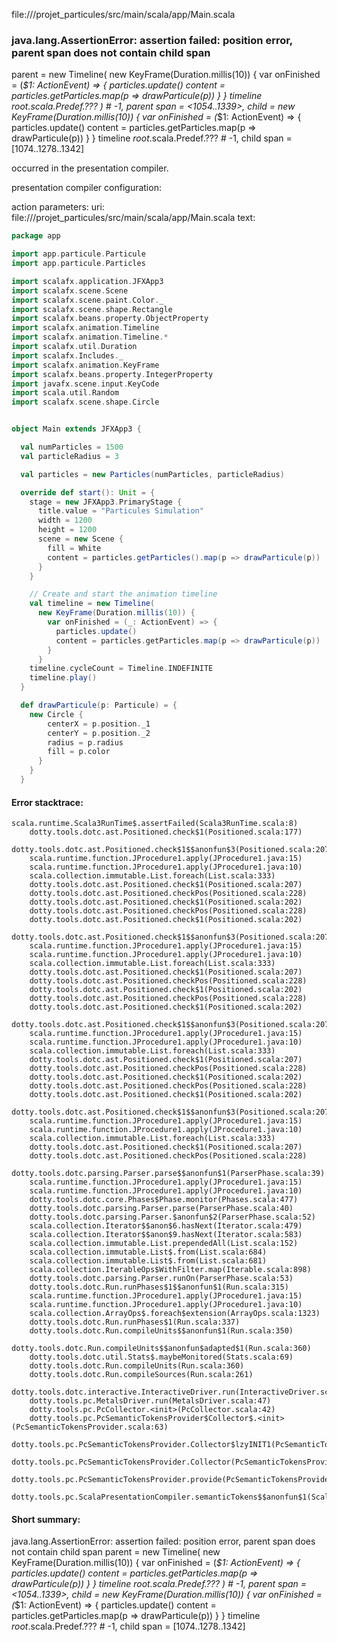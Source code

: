 file://<WORKSPACE>/projet_particules/src/main/scala/app/Main.scala
### java.lang.AssertionError: assertion failed: position error, parent span does not contain child span
parent      = new Timeline(
  new KeyFrame(Duration.millis(10)) {
    var onFinished =
      (_$1: ActionEvent) =>
        {
          particles.update()
          content = particles.getParticles.map(p => drawParticule(p))
        }
  } timeline _root_.scala.Predef.???
) # -1,
parent span = <1054..1339>,
child       = new KeyFrame(Duration.millis(10)) {
  var onFinished =
    (_$1: ActionEvent) =>
      {
        particles.update()
        content = particles.getParticles.map(p => drawParticule(p))
      }
} timeline _root_.scala.Predef.??? # -1,
child span  = [1074..1278..1342]

occurred in the presentation compiler.

presentation compiler configuration:


action parameters:
uri: file://<WORKSPACE>/projet_particules/src/main/scala/app/Main.scala
text:
```scala
package app

import app.particule.Particule
import app.particule.Particles

import scalafx.application.JFXApp3
import scalafx.scene.Scene
import scalafx.scene.paint.Color._
import scalafx.scene.shape.Rectangle
import scalafx.beans.property.ObjectProperty
import scalafx.animation.Timeline
import scalafx.animation.Timeline.*
import scalafx.util.Duration
import scalafx.Includes._
import scalafx.animation.KeyFrame
import scalafx.beans.property.IntegerProperty
import javafx.scene.input.KeyCode
import scala.util.Random
import scalafx.scene.shape.Circle


object Main extends JFXApp3 {

  val numParticles = 1500
  val particleRadius = 3

  val particles = new Particles(numParticles, particleRadius)

  override def start(): Unit = {
    stage = new JFXApp3.PrimaryStage {
      title.value = "Particules Simulation"
      width = 1200
      height = 1200
      scene = new Scene {
        fill = White
        content = particles.getParticles().map(p => drawParticule(p))
      }
    }

    // Create and start the animation timeline
    val timeline = new Timeline(
      new KeyFrame(Duration.millis(10)) {
        var onFinished = (_: ActionEvent) => {
          particles.update()
          content = particles.getParticles.map(p => drawParticule(p))
        }
      }
    timeline.cycleCount = Timeline.INDEFINITE
    timeline.play()
  }

  def drawParticule(p: Particule) = {
    new Circle {
        centerX = p.position._1
        centerY = p.position._2
        radius = p.radius
        fill = p.color
      }
    }
  }

```



#### Error stacktrace:

```
scala.runtime.Scala3RunTime$.assertFailed(Scala3RunTime.scala:8)
	dotty.tools.dotc.ast.Positioned.check$1(Positioned.scala:177)
	dotty.tools.dotc.ast.Positioned.check$1$$anonfun$3(Positioned.scala:207)
	scala.runtime.function.JProcedure1.apply(JProcedure1.java:15)
	scala.runtime.function.JProcedure1.apply(JProcedure1.java:10)
	scala.collection.immutable.List.foreach(List.scala:333)
	dotty.tools.dotc.ast.Positioned.check$1(Positioned.scala:207)
	dotty.tools.dotc.ast.Positioned.checkPos(Positioned.scala:228)
	dotty.tools.dotc.ast.Positioned.check$1(Positioned.scala:202)
	dotty.tools.dotc.ast.Positioned.checkPos(Positioned.scala:228)
	dotty.tools.dotc.ast.Positioned.check$1(Positioned.scala:202)
	dotty.tools.dotc.ast.Positioned.check$1$$anonfun$3(Positioned.scala:207)
	scala.runtime.function.JProcedure1.apply(JProcedure1.java:15)
	scala.runtime.function.JProcedure1.apply(JProcedure1.java:10)
	scala.collection.immutable.List.foreach(List.scala:333)
	dotty.tools.dotc.ast.Positioned.check$1(Positioned.scala:207)
	dotty.tools.dotc.ast.Positioned.checkPos(Positioned.scala:228)
	dotty.tools.dotc.ast.Positioned.check$1(Positioned.scala:202)
	dotty.tools.dotc.ast.Positioned.checkPos(Positioned.scala:228)
	dotty.tools.dotc.ast.Positioned.check$1(Positioned.scala:202)
	dotty.tools.dotc.ast.Positioned.check$1$$anonfun$3(Positioned.scala:207)
	scala.runtime.function.JProcedure1.apply(JProcedure1.java:15)
	scala.runtime.function.JProcedure1.apply(JProcedure1.java:10)
	scala.collection.immutable.List.foreach(List.scala:333)
	dotty.tools.dotc.ast.Positioned.check$1(Positioned.scala:207)
	dotty.tools.dotc.ast.Positioned.checkPos(Positioned.scala:228)
	dotty.tools.dotc.ast.Positioned.check$1(Positioned.scala:202)
	dotty.tools.dotc.ast.Positioned.checkPos(Positioned.scala:228)
	dotty.tools.dotc.ast.Positioned.check$1(Positioned.scala:202)
	dotty.tools.dotc.ast.Positioned.check$1$$anonfun$3(Positioned.scala:207)
	scala.runtime.function.JProcedure1.apply(JProcedure1.java:15)
	scala.runtime.function.JProcedure1.apply(JProcedure1.java:10)
	scala.collection.immutable.List.foreach(List.scala:333)
	dotty.tools.dotc.ast.Positioned.check$1(Positioned.scala:207)
	dotty.tools.dotc.ast.Positioned.checkPos(Positioned.scala:228)
	dotty.tools.dotc.parsing.Parser.parse$$anonfun$1(ParserPhase.scala:39)
	scala.runtime.function.JProcedure1.apply(JProcedure1.java:15)
	scala.runtime.function.JProcedure1.apply(JProcedure1.java:10)
	dotty.tools.dotc.core.Phases$Phase.monitor(Phases.scala:477)
	dotty.tools.dotc.parsing.Parser.parse(ParserPhase.scala:40)
	dotty.tools.dotc.parsing.Parser.$anonfun$2(ParserPhase.scala:52)
	scala.collection.Iterator$$anon$6.hasNext(Iterator.scala:479)
	scala.collection.Iterator$$anon$9.hasNext(Iterator.scala:583)
	scala.collection.immutable.List.prependedAll(List.scala:152)
	scala.collection.immutable.List$.from(List.scala:684)
	scala.collection.immutable.List$.from(List.scala:681)
	scala.collection.IterableOps$WithFilter.map(Iterable.scala:898)
	dotty.tools.dotc.parsing.Parser.runOn(ParserPhase.scala:53)
	dotty.tools.dotc.Run.runPhases$1$$anonfun$1(Run.scala:315)
	scala.runtime.function.JProcedure1.apply(JProcedure1.java:15)
	scala.runtime.function.JProcedure1.apply(JProcedure1.java:10)
	scala.collection.ArrayOps$.foreach$extension(ArrayOps.scala:1323)
	dotty.tools.dotc.Run.runPhases$1(Run.scala:337)
	dotty.tools.dotc.Run.compileUnits$$anonfun$1(Run.scala:350)
	dotty.tools.dotc.Run.compileUnits$$anonfun$adapted$1(Run.scala:360)
	dotty.tools.dotc.util.Stats$.maybeMonitored(Stats.scala:69)
	dotty.tools.dotc.Run.compileUnits(Run.scala:360)
	dotty.tools.dotc.Run.compileSources(Run.scala:261)
	dotty.tools.dotc.interactive.InteractiveDriver.run(InteractiveDriver.scala:161)
	dotty.tools.pc.MetalsDriver.run(MetalsDriver.scala:47)
	dotty.tools.pc.PcCollector.<init>(PcCollector.scala:42)
	dotty.tools.pc.PcSemanticTokensProvider$Collector$.<init>(PcSemanticTokensProvider.scala:63)
	dotty.tools.pc.PcSemanticTokensProvider.Collector$lzyINIT1(PcSemanticTokensProvider.scala:63)
	dotty.tools.pc.PcSemanticTokensProvider.Collector(PcSemanticTokensProvider.scala:63)
	dotty.tools.pc.PcSemanticTokensProvider.provide(PcSemanticTokensProvider.scala:88)
	dotty.tools.pc.ScalaPresentationCompiler.semanticTokens$$anonfun$1(ScalaPresentationCompiler.scala:106)
```
#### Short summary: 

java.lang.AssertionError: assertion failed: position error, parent span does not contain child span
parent      = new Timeline(
  new KeyFrame(Duration.millis(10)) {
    var onFinished =
      (_$1: ActionEvent) =>
        {
          particles.update()
          content = particles.getParticles.map(p => drawParticule(p))
        }
  } timeline _root_.scala.Predef.???
) # -1,
parent span = <1054..1339>,
child       = new KeyFrame(Duration.millis(10)) {
  var onFinished =
    (_$1: ActionEvent) =>
      {
        particles.update()
        content = particles.getParticles.map(p => drawParticule(p))
      }
} timeline _root_.scala.Predef.??? # -1,
child span  = [1074..1278..1342]